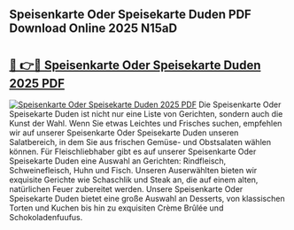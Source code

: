 ## Speisenkarte Oder Speisekarte Duden PDF Download Online 2025 N15aD

# <h2><a href="http://gc6wh3i.nevu.top/?p=Speisenkarte+Oder+Speisekarte+Duden">🔗 👉🔴 Speisenkarte Oder Speisekarte Duden 2025 PDF</a></h2>

[![Speisenkarte Oder Speisekarte Duden 2025 PDF](https://i.imgur.com/dBaPXMq.png)](http://gc6wh3i.nevu.top/?p=Speisenkarte+Oder+Speisekarte+Duden)
Die Speisenkarte Oder Speisekarte Duden ist nicht nur eine Liste von Gerichten, sondern auch die Kunst der Wahl. Wenn Sie etwas Leichtes und Frisches suchen, empfehlen wir auf unserer Speisenkarte Oder Speisekarte Duden unseren Salatbereich, in dem Sie aus frischen Gemüse- und Obstsalaten wählen können. Für Fleischliebhaber gibt es auf unserer Speisenkarte Oder Speisekarte Duden eine Auswahl an Gerichten: Rindfleisch, Schweinefleisch, Huhn und Fisch. Unseren Auserwählten bieten wir exquisite Gerichte wie Schaschlik und Steak an, die auf einem alten, natürlichen Feuer zubereitet werden. Unsere Speisenkarte Oder Speisekarte Duden bietet eine große Auswahl an Desserts, von klassischen Torten und Kuchen bis hin zu exquisiten Crème Brûlée und Schokoladenfuufus.
